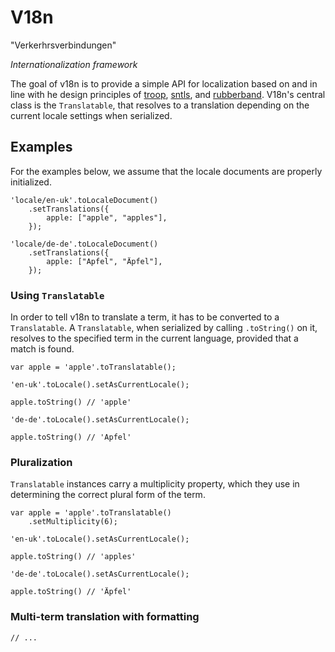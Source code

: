 V18n
====

"Verkerhrsverbindungen"

*Internationalization framework*

The goal of v18n is to provide a simple API for localization based on and in line with he design principles of [troop](https://github.com/danstocker/troop), [sntls](https://github.com/danstocker/sntls), and [rubberband](https://github.com/danstocker/rubberband). V18n's central class is the `Translatable`, that resolves to a translation depending on the current locale settings when serialized.

Examples
--------

For the examples below, we assume that the locale documents are properly initialized.

    'locale/en-uk'.toLocaleDocument()
        .setTranslations({
            apple: ["apple", "apples"],
        });

    'locale/de-de'.toLocaleDocument()
        .setTranslations({
            apple: ["Apfel", "Äpfel"],
        });

### Using `Translatable`

In order to tell v18n to translate a term, it has to be converted to a `Translatable`. A `Translatable`, when serialized by calling `.toString()` on it, resolves to the specified term in the current language, provided that a match is found.

    var apple = 'apple'.toTranslatable();

    'en-uk'.toLocale().setAsCurrentLocale();

    apple.toString() // 'apple'

    'de-de'.toLocale().setAsCurrentLocale();

    apple.toString() // 'Apfel'

### Pluralization

`Translatable` instances carry a multiplicity property, which they use in determining the correct plural form of the term.

    var apple = 'apple'.toTranslatable()
        .setMultiplicity(6);

    'en-uk'.toLocale().setAsCurrentLocale();

    apple.toString() // 'apples'

    'de-de'.toLocale().setAsCurrentLocale();

    apple.toString() // 'Äpfel'

### Multi-term translation with formatting

    // ...
